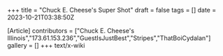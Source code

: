 +++
title = "Chuck E. Cheese's Super Shot"
draft = false
tags = []
date = 2023-10-21T03:38:50Z

[Article]
contributors = ["Chuck E. Cheese's Illinois","173.61.153.236","GuestIsJustBest","Stripes","ThatBoiCydalan"]
gallery = []
+++
text/x-wiki